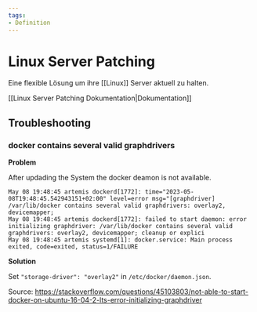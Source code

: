 ```yaml
---
tags:
- Definition
---
```

# Linux Server Patching
Eine flexible Lösung um ihre [[Linux]] Server aktuell zu halten.

[[Linux Server Patching Dokumentation|Dokumentation]]


## Troubleshooting

### docker contains several valid graphdrivers

**Problem**

After updading the System the docker deamon is not available.

```
May 08 19:48:45 artemis dockerd[1772]: time="2023-05-08T19:48:45.542943151+02:00" level=error msg="[graphdriver] /var/lib/docker contains several valid graphdrivers: overlay2, devicemapper;
May 08 19:48:45 artemis dockerd[1772]: failed to start daemon: error initializing graphdriver: /var/lib/docker contains several valid graphdrivers: overlay2, devicemapper; cleanup or explici
May 08 19:48:45 artemis systemd[1]: docker.service: Main process exited, code=exited, status=1/FAILURE
```

**Solution**

Set `"storage-driver": "overlay2"` in `/etc/docker/daemon.json`.

Source: <https://stackoverflow.com/questions/45103803/not-able-to-start-docker-on-ubuntu-16-04-2-lts-error-initializing-graphdriver>